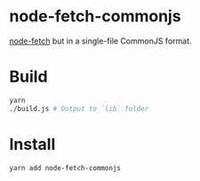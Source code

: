 # node-fetch-commonjs

[node-fetch](https://github.com/node-fetch/node-fetch) but in a single-file CommonJS format.

# Build

```bash
yarn
./build.js # Output to `lib` folder
```

# Install

```bash
yarn add node-fetch-commonjs
```
